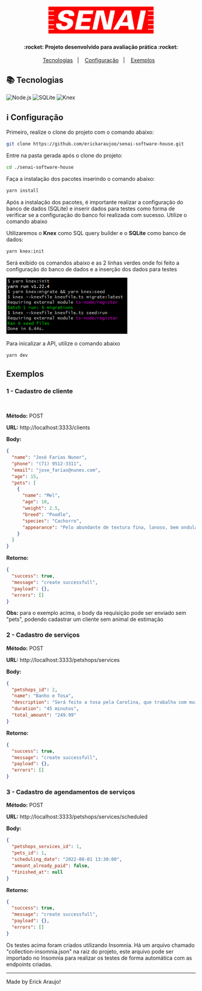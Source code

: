 <h1 align="center">
    <img alt="SENAI" title="#senai" src=".github/senai-logo.png" width="280px" />
</h1>

<h4 align="center"> 
  :rocket: Projeto desenvolvido para avaliação prática :rocket:
</h4>

<p align="center">
  <a href="#books-tecnologias">Tecnologias</a>&nbsp;&nbsp;&nbsp;|&nbsp;&nbsp;&nbsp;
  <a href="#information_source-configuração">Configuração</a>&nbsp;&nbsp;&nbsp;|&nbsp;&nbsp;&nbsp;
  <a href="#exemplos">Exemplos</a>&nbsp;&nbsp;&nbsp;
</p>

## :books: Tecnologias

![Node.js](https://img.shields.io/badge/Node.js-43853D?style=for-the-badge&logo=ts-node&logoColor=white)
![SQLite](https://img.shields.io/badge/SQLite-007AAC?style=for-the-badge&logo=sqlite&logoColor=white)
![Knex](https://img.shields.io/badge/Knex-E16426?style=for-the-badge&logoColor=white)


## :information_source: Configuração

Primeiro, realize o clone do projeto com o comando abaixo:

``` bash
git clone https://github.com/erickaraujoo/senai-software-house.git
```

Entre na pasta gerada após o clone do projeto:

``` bash
cd ./senai-software-house
```

Faça a instalação dos pacotes inserindo o comando abaixo:

``` bash
yarn install
```

Após a instalação dos pacotes, é importante realizar a configuração do banco de dados (SQLite) e inserir dados para testes como forma de verificar se a configuração do banco foi realizada com sucesso. Utilize o comando abaixo

Utilizaremos o **Knex** como SQL query builder e o **SQLite** como banco de dados:

``` bash
yarn knex:init
```

Será exibido os comandos abaixo e as 2 linhas verdes onde foi feito a configuração do banco de dados e a inserção dos dados para testes

<img alt="Resultado do comando yarn knex:init" title="#resultado-comando-yarn-knex-init" src=".github/example-1.png" />

Para inicalizar a API, utilize o comando abaixo

``` bash
yarn dev
```



## Exemplos

### 1 - Cadastro de cliente

<br>

**Método:** POST

**URL:** http://localhost:3333/clients

**Body:**

``` json
{
  "name": "José Farias Nuner",
  "phone": "(71) 9512-3311",
  "email": "jose_farias@nunes.com",
  "age": 15,
  "pets": [
    {
      "name": "Mel",
      "age": 10,
      "weight": 2.5,
      "breed": "Poodle",
      "species": "Cachorro",
      "appearance": "Pelo abundante de textura fina, lanoso, bem ondulado,  elástico e resistente à pressão da mão."
    }
  ]
}
```

**Retorno:**

```json
{
  "success": true,
  "message": "create successfull",
  "payload": {},
  "errors": []
}
```

**Obs:** para o exemplo acima, o body da requisição pode ser enviado sem "pets", podendo cadastrar um cliente sem animal de estimação

### 2 - Cadastro de serviços

**Método:** POST

**URL:** http://localhost:3333/petshops/services

**Body:**

```json
{
  "petshops_id": 2,
  "name": "Banho e Tosa",
  "description": "Será feito a tosa pela Carolina, que trabalha com muita dedicação e carinho com os animais, e o banho pelo Fabio, muito cuidadoso e atencioso",
  "duration": "45 minutos",
  "total_amount": "249.99"
}
```

**Retorno:**

```json
{
  "success": true,
  "message": "create successfull",
  "payload": {},
  "errors": []
}
```

### 3 - Cadastro de agendamentos de serviços

**Método:** POST

**URL:** http://localhost:3333/petshops/services/scheduled

**Body:**

```json
{
  "petshops_services_id": 1,
  "pets_id": 1,
  "scheduling_date": "2022-08-01 13:30:00",
  "amount_already_paid": false,
  "finished_at": null
}
```

**Retorno:**

```json
{
  "success": true,
  "message": "create successfull",
  "payload": {},
  "errors": []
}
```

Os testes acima foram criados utilizando Insomnia. Há um arquivo chamado "collection-insomnia.json" na raiz do projeto, este arquivo pode ser importado no Insomnia para realizar os testes de forma automática com as endpoints criadas.


--- 

Made by Erick Araujo!
